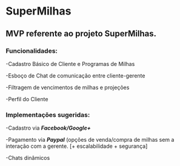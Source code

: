 # SuperMilhas

## MVP referente ao projeto SuperMilhas.

### Funcionalidades:


-Cadastro Básico de Cliente e Programas de Milhas

-Esboço de Chat de comunicação entre cliente-gerente

-Filtragem de vencimentos de milhas e projeções

-Perfil do Cliente

### Implementações sugeridas:


-Cadastro via ___Facebook/Google+___

-Pagamento via ___Paypal___ (opções de venda/compra de milhas sem a interação com a gerente. [+ escalabilidade + segurança]

-Chats dinâmicos
